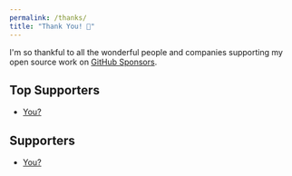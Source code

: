 ```yaml
---
permalink: /thanks/
title: "Thank You! 💖"
---
```


I'm so thankful to all the wonderful people and companies supporting my open source work on [GitHub Sponsors](https://github.com/users/rafael-trevisan/sponsorship).

## Top Supporters

- [You?](https://github.com/users/rafael-trevisan/sponsorship)

## Supporters

- [You?](https://github.com/users/rafael-trevisan/sponsorship)
